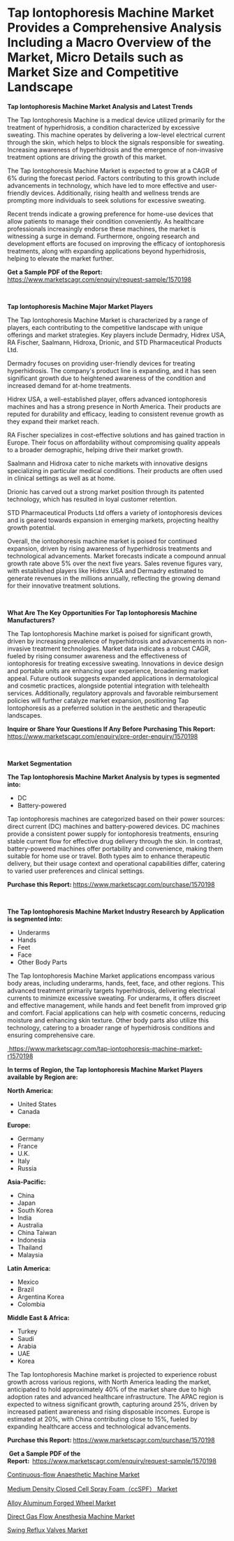 <p><h1>Tap Iontophoresis Machine Market Provides a Comprehensive Analysis Including a Macro Overview of the Market, Micro Details such as Market Size and Competitive Landscape</h1></p><p><strong>Tap Iontophoresis Machine Market Analysis and Latest Trends</strong></p>
<p><p>The Tap Iontophoresis Machine is a medical device utilized primarily for the treatment of hyperhidrosis, a condition characterized by excessive sweating. This machine operates by delivering a low-level electrical current through the skin, which helps to block the signals responsible for sweating. Increasing awareness of hyperhidrosis and the emergence of non-invasive treatment options are driving the growth of this market.</p><p>The Tap Iontophoresis Machine Market is expected to grow at a CAGR of 6% during the forecast period. Factors contributing to this growth include advancements in technology, which have led to more effective and user-friendly devices. Additionally, rising health and wellness trends are prompting more individuals to seek solutions for excessive sweating. </p><p>Recent trends indicate a growing preference for home-use devices that allow patients to manage their condition conveniently. As healthcare professionals increasingly endorse these machines, the market is witnessing a surge in demand. Furthermore, ongoing research and development efforts are focused on improving the efficacy of iontophoresis treatments, along with expanding applications beyond hyperhidrosis, helping to elevate the market further. </p></p>
<p><strong>Get a Sample PDF of the Report:&nbsp;</strong> <a href="https://www.marketscagr.com/enquiry/request-sample/1570198?utm_campaign=1285&utm_medium=2&utm_source=Github&utm_content=ia&utm_term=14102024&utm_id=tap-iontophoresis-machine">https://www.marketscagr.com/enquiry/request-sample/1570198</a></p>
<p>&nbsp;</p>
<p><strong>Tap Iontophoresis Machine Major Market Players</strong></p>
<p><p>The Tap Iontophoresis Machine Market is characterized by a range of players, each contributing to the competitive landscape with unique offerings and market strategies. Key players include Dermadry, Hidrex USA, RA Fischer, Saalmann, Hidroxa, Drionic, and STD Pharmaceutical Products Ltd.</p><p>Dermadry focuses on providing user-friendly devices for treating hyperhidrosis. The company's product line is expanding, and it has seen significant growth due to heightened awareness of the condition and increased demand for at-home treatments. </p><p>Hidrex USA, a well-established player, offers advanced iontophoresis machines and has a strong presence in North America. Their products are reputed for durability and efficacy, leading to consistent revenue growth as they expand their market reach.</p><p>RA Fischer specializes in cost-effective solutions and has gained traction in Europe. Their focus on affordability without compromising quality appeals to a broader demographic, helping drive their market growth.</p><p>Saalmann and Hidroxa cater to niche markets with innovative designs specializing in particular medical conditions. Their products are often used in clinical settings as well as at home.</p><p>Drionic has carved out a strong market position through its patented technology, which has resulted in loyal customer retention. </p><p>STD Pharmaceutical Products Ltd offers a variety of iontophoresis devices and is geared towards expansion in emerging markets, projecting healthy growth potential.</p><p>Overall, the iontophoresis machine market is poised for continued expansion, driven by rising awareness of hyperhidrosis treatments and technological advancements. Market forecasts indicate a compound annual growth rate above 5% over the next five years. Sales revenue figures vary, with established players like Hidrex USA and Dermadry estimated to generate revenues in the millions annually, reflecting the growing demand for their innovative treatment solutions.</p></p>
<p>&nbsp;</p>
<p><strong>What Are The Key Opportunities For Tap Iontophoresis Machine Manufacturers?</strong></p>
<p><p>The Tap Iontophoresis Machine market is poised for significant growth, driven by increasing prevalence of hyperhidrosis and advancements in non-invasive treatment technologies. Market data indicates a robust CAGR, fueled by rising consumer awareness and the effectiveness of iontophoresis for treating excessive sweating. Innovations in device design and portable units are enhancing user experience, broadening market appeal. Future outlook suggests expanded applications in dermatological and cosmetic practices, alongside potential integration with telehealth services. Additionally, regulatory approvals and favorable reimbursement policies will further catalyze market expansion, positioning Tap Iontophoresis as a preferred solution in the aesthetic and therapeutic landscapes.</p></p>
<p><strong>Inquire or Share Your Questions If Any Before Purchasing This Report:</strong> <a href="https://www.marketscagr.com/enquiry/pre-order-enquiry/1570198?utm_campaign=1285&utm_medium=2&utm_source=Github&utm_content=ia&utm_term=14102024&utm_id=tap-iontophoresis-machine">https://www.marketscagr.com/enquiry/pre-order-enquiry/1570198</a></p>
<p>&nbsp;</p>
<p><strong>Market Segmentation</strong></p>
<p><strong>The Tap Iontophoresis Machine Market Analysis by types is segmented into:</strong></p>
<p><ul><li>DC</li><li>Battery-powered</li></ul></p>
<p><p>Tap iontophoresis machines are categorized based on their power sources: direct current (DC) machines and battery-powered devices. DC machines provide a consistent power supply for iontophoresis treatments, ensuring stable current flow for effective drug delivery through the skin. In contrast, battery-powered machines offer portability and convenience, making them suitable for home use or travel. Both types aim to enhance therapeutic delivery, but their usage context and operational capabilities differ, catering to varied user preferences and clinical settings.</p></p>
<p><strong>Purchase this Report:&nbsp;</strong><a href="https://www.marketscagr.com/purchase/1570198?utm_campaign=1285&utm_medium=2&utm_source=Github&utm_content=ia&utm_term=14102024&utm_id=tap-iontophoresis-machine">https://www.marketscagr.com/purchase/1570198</a></p>
<p>&nbsp;</p>
<p><strong>The Tap Iontophoresis Machine Market Industry Research by Application is segmented into:</strong></p>
<p><ul><li>Underarms</li><li>Hands</li><li>Feet</li><li>Face</li><li>Other Body Parts</li></ul></p>
<p><p>The Tap Iontophoresis Machine Market applications encompass various body areas, including underarms, hands, feet, face, and other regions. This advanced treatment primarily targets hyperhidrosis, delivering electrical currents to minimize excessive sweating. For underarms, it offers discreet and effective management, while hands and feet benefit from improved grip and comfort. Facial applications can help with cosmetic concerns, reducing moisture and enhancing skin texture. Other body parts also utilize this technology, catering to a broader range of hyperhidrosis conditions and ensuring comprehensive care.</p></p>
<p><a href="https://www.marketscagr.com/tap-iontophoresis-machine-market-r1570198?utm_campaign=1285&utm_medium=2&utm_source=Github&utm_content=ia&utm_term=14102024&utm_id=tap-iontophoresis-machine">&nbsp;https://www.marketscagr.com/tap-iontophoresis-machine-market-r1570198</a></p>
<p><strong>In terms of Region, the Tap Iontophoresis Machine Market Players available by Region are:</strong></p>
<p>
    <p> <strong> North America: </strong>
        <ul>
            <li>United States</li>
            <li>Canada</li>
        </ul>
        </p> 
    <p> <strong> Europe: </strong>
        <ul>
            <li>Germany</li>
            <li>France</li>
            <li>U.K.</li>
            <li>Italy</li>
            <li>Russia</li>
        </ul>
        </p> 
    <p> <strong> Asia-Pacific: </strong>
        <ul>
            <li>China</li>
            <li>Japan</li>
            <li>South Korea</li>
            <li>India</li>
            <li>Australia</li>
            <li>China Taiwan</li>
            <li>Indonesia</li>
            <li>Thailand</li>
            <li>Malaysia</li>
        </ul>
        </p> 
    <p> <strong> Latin America: </strong>
        <ul>
            <li>Mexico</li>
            <li>Brazil</li>
            <li>Argentina Korea</li>
            <li>Colombia</li>
        </ul>
        </p> 
    <p> <strong> Middle East & Africa: </strong>
        <ul>
            <li>Turkey</li>
            <li>Saudi</li>
            <li>Arabia</li>
            <li>UAE</li>
            <li>Korea</li>
        </ul>
    </p>
    </p>
<p><p>The Tap Iontophoresis Machine market is projected to experience robust growth across various regions, with North America leading the market, anticipated to hold approximately 40% of the market share due to high adoption rates and advanced healthcare infrastructure. The APAC region is expected to witness significant growth, capturing around 25%, driven by increased patient awareness and rising disposable incomes. Europe is estimated at 20%, with China contributing close to 15%, fueled by expanding healthcare access and technological advancements.</p></p>
<p><strong>Purchase this Report: </strong><a href="https://www.marketscagr.com/purchase/1570198?utm_campaign=1285&utm_medium=2&utm_source=Github&utm_content=ia&utm_term=14102024&utm_id=tap-iontophoresis-machine">https://www.marketscagr.com/purchase/1570198</a></p>
<p>&nbsp;<strong>Get a Sample PDF of the Report:&nbsp;&nbsp;</strong><a href="https://www.marketscagr.com/enquiry/request-sample/1570198?utm_campaign=1285&utm_medium=2&utm_source=Github&utm_content=ia&utm_term=14102024&utm_id=tap-iontophoresis-machine">https://www.marketscagr.com/enquiry/request-sample/1570198</a></p>
<p><strong></strong></p>
<p><p><a href="https://www.linkedin.com/pulse/continuous-flow-anaesthetic-machine-market-penetration-strategies-fkb5e?trk=public_post_embed_feed-article-content&utm_campaign=1285&utm_medium=2&utm_source=Github&utm_content=ia&utm_term=14102024&utm_id=tap-iontophoresis-machine">Continuous-flow Anaesthetic Machine Market</a></p><p><a href="https://github.com/giannabilliehph2/Market-Research-Report-List-1/blob/main/medium-density-closed-cell-spray-foamccspf-market.md?utm_campaign=1285&utm_medium=2&utm_source=Github&utm_content=ia&utm_term=14102024&utm_id=tap-iontophoresis-machine">Medium Density Closed Cell Spray Foam（ccSPF） Market</a></p><p><a href="https://github.com/gracia2ucahee/Market-Research-Report-List-1/blob/main/alloy-aluminum-forged-wheel-market.md?utm_campaign=1285&utm_medium=2&utm_source=Github&utm_content=ia&utm_term=14102024&utm_id=tap-iontophoresis-machine">Alloy Aluminum Forged Wheel Market</a></p><p><a href="https://www.linkedin.com/pulse/direct-gas-flow-anesthesia-machine-market-trends-focusing-6gwle?trk=public_post_embed_feed-article-content&utm_campaign=1285&utm_medium=2&utm_source=Github&utm_content=ia&utm_term=14102024&utm_id=tap-iontophoresis-machine">Direct Gas Flow Anesthesia Machine Market</a></p><p><a href="https://www.linkedin.com/pulse/global-swing-reflux-valves-market-trends-analysis-future-growth-1pzpe?trk=public_post_embed_feed-article-content&utm_campaign=1285&utm_medium=2&utm_source=Github&utm_content=ia&utm_term=14102024&utm_id=tap-iontophoresis-machine">Swing Reflux Valves Market</a></p></p>